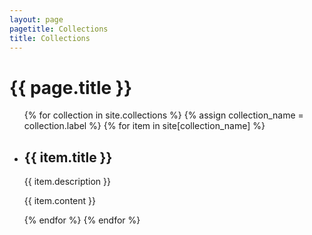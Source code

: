 ```yaml
---
layout: page
pagetitle: Collections
title: Collections
---
```


<h1>{{ page.title }}</h1>

<ul>
  {% for collection in site.collections %}
    {% assign collection_name = collection.label %}
    {% for item in site[collection_name] %}
      <li>
        <h2>{{ item.title }}</h2>
        <p>{{ item.description }}</p>
        <p>{{ item.content }}</p>
      </li>
    {% endfor %}
  {% endfor %}
</ul>